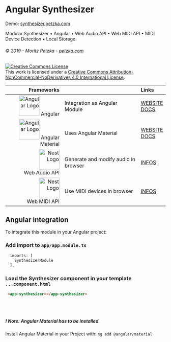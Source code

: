 # Angular Synthesizer
Demo: [synthesizer.petzka.com](http://synthesizer.petzka.com)

Modular Synthesizer • Angular • Web Audio API • Web MIDI API • MIDI Device Detection • Local Storage
###### *© 2019 - Moritz Petzka - [petzka.com](https://petzka.com/)*
<a rel="license" href="http://creativecommons.org/licenses/by-nc-nd/4.0/"><img alt="Creative Commons License" style="border-width:0" src="https://i.creativecommons.org/l/by-nc-nd/4.0/88x31.png" /></a><br />This work is licensed under a <a rel="license" href="http://creativecommons.org/licenses/by-nc-nd/4.0/">Creative Commons Attribution-NonCommercial-NoDerivatives 4.0 International License</a>.

| Frameworks |  | Links |
|    ---:| :---          | :---         |
| <img src="https://angular.io/assets/images/logos/angular/angular.svg" height="64"  alt="Angular Logo" /> Angular | Integration as Angular Module | [WEBSITE](https://angular.io) <br> [DOCS](https://angular.io/docs)|
| <img src="https://material.angular.io/assets/img/angular-material-logo.svg" height="64"  alt="Angular Logo" /> Angular Material  | Uses Angular Material | [WEBSITE](https://material.angular.io/) <br> [DOCS](https://material.angular.io/guide/getting-started)|
| <img src="https://upload.wikimedia.org/wikipedia/commons/thumb/e/ed/W3C%C2%AE_Icon.svg/1200px-W3C%C2%AE_Icon.svg.png" height="64" alt="Nest Logo" /><br> Web Audio API | Generate and modify audio in browser | [INFOS](https://www.w3.org/TR/webaudio/)|
| <img src="https://upload.wikimedia.org/wikipedia/commons/thumb/e/ed/W3C%C2%AE_Icon.svg/1200px-W3C%C2%AE_Icon.svg.png" height="64" alt="Nest Logo" /><br> Web MIDI API | Use MIDI devices in browser | [INFOS](https://www.w3.org/TR/webmidi/)|


## Angular integration
To integrate this module in your Angular project:
### Add import to `app/app.module.ts`

```javascript
  imports: [
    SynthesizerModule
  ],
```

### Load the Synthesizer component in your template `...component.html`
```html
 <app-synthesizer></app-synthesizer>
```
<br><br>
##### ! Note: Angular Material has to be installed
Install Angular Material in your Project with:
`ng add @angular/material`
